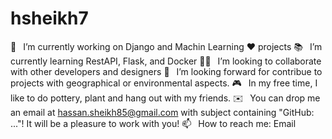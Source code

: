 # hsheikh7
 🔭  I’m currently working on Django and Machin Learning ❤️ projects
📚  I’m currently learning RestAPI, Flask, and Docker
🙋‍♂️  I’m looking to collaborate with other developers and designers
🤝  I’m looking forward for contribue to projects with geographical or environmental aspects.
🎮  In my free time, I like to do pottery, plant and hang out with my friends. 
✉️  You can drop me an email at hassan.sheikh85@gmail.com with subject containing "GitHub: ..."! It will be a pleasure to work with you!
📫  How to reach me: Email
